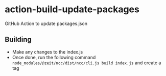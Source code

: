 # action-build-update-packages

GitHub Action to update packages.json

## Building

* Make any changes to the index.js
* Once done, run the following command `node_modules/@zeit/ncc/dist/ncc/cli.js build index.js` and create a tag
